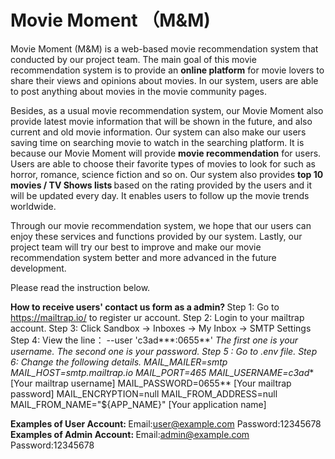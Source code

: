# Movie Moment （M&M)
Movie Moment (M&M) is a web-based movie recommendation system that conducted by our project team. The main goal of this movie recommendation system is to provide an <strong>online platform</strong> for movie lovers to share their views and opinions about movies. In our system, users are able to post anything about movies in the movie community pages.

Besides, as a usual movie recommendation system, our Movie Moment also provide latest movie information that will be shown in the future, and also current and old movie information. Our system can also make our users saving time on searching movie to watch in the searching platform. It is because our Movie Moment will provide <strong>movie recommendation</strong> for users. Users are able to choose their favorite types of movies to look for such as horror, romance, science fiction and so on. Our system also provides <strong>top 10 movies / TV Shows lists </strong> based on the rating provided by the users and it will be updated every day. It enables users to follow up the movie trends worldwide.

Through our movie recommendation system, we hope that our users can enjoy these services and functions provided by our system. Lastly, our project team will try our best to improve and make our movie recommendation system better and more advanced in the future development.

Please read the instruction below.

<Strong>How to receive users' contact us form as a admin? </strong>
Step 1: Go to https://mailtrap.io/ to register ur account.
Step 2: Login to your mailtrap account.
Step 3: Click Sandbox -> Inboxes -> My Inbox -> SMTP Settings
Step 4: View the line： 
--user 'c3ad***:0655**'
*The first one is your username. 
The second one is your password. 
Step 5 : Go to .env file. 
Step 6: Change the following details.
MAIL_MAILER=smtp 
MAIL_HOST=smtp.mailtrap.io 
MAIL_PORT=465
MAIL_USERNAME=c3ad** [Your mailtrap username] 
MAIL_PASSWORD=0655** [Your mailtrap password]
MAIL_ENCRYPTION=null 
MAIL_FROM_ADDRESS=null 
MAIL_FROM_NAME="${APP_NAME}" [Your application name]

<strong>Examples of User Account: </strong>
Email:user@example.com
Password:12345678
<strong>Examples of Admin Account: </strong>
Email:admin@example.com
Password:12345678
    
